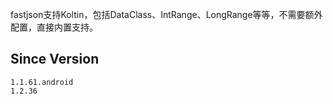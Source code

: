 fastjson支持Koltin，包括DataClass、IntRange、LongRange等等，不需要额外配置，直接内置支持。

## Since Version
```
1.1.61.android
1.2.36
```